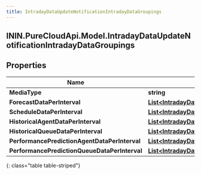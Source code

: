 ```yaml
---
title: IntradayDataUpdateNotificationIntradayDataGroupings
---
```

## ININ.PureCloudApi.Model.IntradayDataUpdateNotificationIntradayDataGroupings

## Properties

|Name | Type | Description | Notes|
|------------ | ------------- | ------------- | -------------|
| **MediaType** | **string** |  | [optional] |
| **ForecastDataPerInterval** | [**List&lt;IntradayDataUpdateNotificationForecastDataPerInterval&gt;**](IntradayDataUpdateNotificationForecastDataPerInterval.html) |  | [optional] |
| **ScheduleDataPerInterval** | [**List&lt;IntradayDataUpdateNotificationScheduleDataPerInterval&gt;**](IntradayDataUpdateNotificationScheduleDataPerInterval.html) |  | [optional] |
| **HistoricalAgentDataPerInterval** | [**List&lt;IntradayDataUpdateNotificationHistoricalAgentDataPerInterval&gt;**](IntradayDataUpdateNotificationHistoricalAgentDataPerInterval.html) |  | [optional] |
| **HistoricalQueueDataPerInterval** | [**List&lt;IntradayDataUpdateNotificationHistoricalQueueDataPerInterval&gt;**](IntradayDataUpdateNotificationHistoricalQueueDataPerInterval.html) |  | [optional] |
| **PerformancePredictionAgentDataPerInterval** | [**List&lt;IntradayDataUpdateNotificationPerformancePredictionAgentDataPerInterval&gt;**](IntradayDataUpdateNotificationPerformancePredictionAgentDataPerInterval.html) |  | [optional] |
| **PerformancePredictionQueueDataPerInterval** | [**List&lt;IntradayDataUpdateNotificationPerformancePredictionQueueDataPerInterval&gt;**](IntradayDataUpdateNotificationPerformancePredictionQueueDataPerInterval.html) |  | [optional] |
{: class="table table-striped"}


